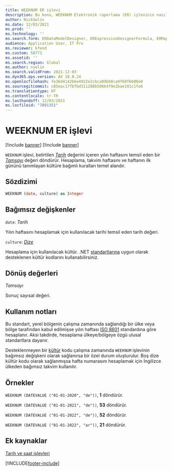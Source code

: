 ```yaml
---
title: WEEKNUM ER işlevi
description: Bu konu, WEEKNUM Elektronik raporlama (ER) işlevinin nasıl kullanıldığı hakkında bilgi sağlar.
author: NickSelin
ms.date: 12/03/2021
ms.prod: ''
ms.technology: ''
ms.search.form: ERDataModelDesigner, ERExpressionDesignerFormula, ERMappedFormatDesigner, ERModelMappingDesigner
audience: Application User, IT Pro
ms.reviewer: kfend
ms.custom: 58771
ms.assetid: ''
ms.search.region: Global
ms.author: nselin
ms.search.validFrom: 2021-12-03
ms.dyn365.ops.version: AX 10.0.24
ms.openlocfilehash: fe36d4142b6e4922e2cbca09bb0ca9f68f6680a0
ms.sourcegitcommit: c85eac17fbfbd311288b50664f9e2bae101c1fe6
ms.translationtype: HT
ms.contentlocale: tr-TR
ms.lasthandoff: 12/03/2021
ms.locfileid: "7891351"
---
```

# <a name="weeknum-er-function"></a>WEEKNUM ER işlevi

[!include [banner](../includes/banner.md)]
[!include [banner](../includes/preview-banner.md)]

`WEEKNUM` işlevi, belirtilen *[Tarih](er-formula-supported-data-types-primitive.md#date)* değerini içeren yılın haftasını temsil eden bir *[Tamsayı](er-formula-supported-data-types-primitive.md#integer)* değeri döndürür. Hesaplama, takvim haftasını ve haftanın ilk gününü tanımlayan kültüre bağımlı kuralları temel alandır.

## <a name="syntax"></a>Sözdizimi

```vb
WEEKNUM (date, culture) as Integer
```

## <a name=""></a><a name="arguments">Bağımsız değişkenler</a>

`date`: *Tarih*

Yılın haftasını hesaplamak için kullanılacak tarihi temsil eden tarih değeri.

`culture`: *[Dize](er-formula-supported-data-types-primitive.md#string)*

Hesaplama için kullanılacak kültür. .NET [standartlarına](/dotnet/api/system.globalization.cultureinfo.getcultures?view=net-5.0) uygun olarak desteklenen kültür kodlarını kullanabilirsiniz.

## <a name="return-values"></a>Dönüş değerleri

*Tamsayı*

Sonuç sayısal değeri.

## <a name="usage-notes"></a>Kullanım notları

Bu standart, yerel bölgenin çalışma zamanında sağlandığı bir ülke veya bölge tarafından kabul edilmişse yılın haftası [ISO 8601](https://www.iso.org/iso-8601-date-and-time-format.html) standardına göre hesaplanır. Aksi takdirde, hesaplama ülkeye/bölgeye özgü ulusal standartlara dayanır.

Desteklenmeyen bir [kültür](#arguments) kodu çalışma zamanında `WEEKNUM` işlevinin bağımsız değişkeni olarak sağlanırsa bir özel durum oluşturulur. Boş dize kültür kodu olarak sağlanmışsa hafta numarasını hesaplamak için İngilizce ülkeden bağımsız takvim kullanılır.

## <a name="examples"></a>Örnekler

`WEEKNUM (DATEVALUE ("01-01-2020", "de"))`, **1** döndürür.

`WEEKNUM (DATEVALUE ("01-01-2021", "de"))`, **53** döndürür.

`WEEKNUM (DATEVALUE ("01-01-2022", "de"))`, **52** döndürür.

`WEEKNUM (DATEVALUE ("01-01-2022", "ar"))`, **21** döndürür.

## <a name="additional-resources"></a>Ek kaynaklar

[Tarih ve saat işlevleri](er-functions-category-datetime.md)

[!INCLUDE[footer-include](../../../includes/footer-banner.md)]
